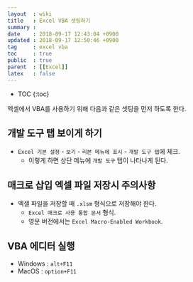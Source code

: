 ```yaml
---
layout  : wiki
title   : Excel VBA 셋팅하기
summary : 
date    : 2018-09-17 12:43:04 +0900
updated : 2018-09-17 12:50:46 +0900
tag     : excel vba
toc     : true
public  : true
parent  : [[Excel]]
latex   : false
---
```

* TOC
{:toc}

엑셀에서 VBA를 사용하기 위해 다음과 같은 셋팅을 먼저 하도록 한다.

## 개발 도구 탭 보이게 하기

* `Excel 기본 설정` - `보기` - `리본 메뉴에 표시` - `개발 도구 탭`에 체크.
    * 이렇게 하면 상단 메뉴에 `개발 도구` 탭이 나타나게 된다.

## 매크로 삽입 엑셀 파일 저장시 주의사항

* 엑셀 파일을 저장할 때 `.xlsm` 형식으로 저장해야 한다.
    * `Excel 매크로 사용 통합 문서` 형식.
    * 영문 버전에서는 `Excel Macro-Enabled Workbook`.

## VBA 에디터 실행

* Windows : `alt+F11`
* MacOS : `option+F11`


